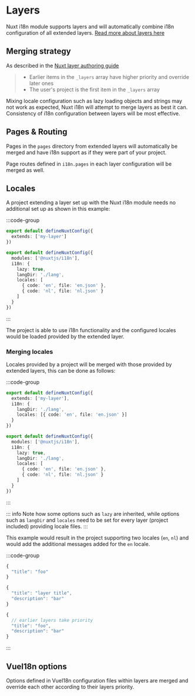 # Layers

Nuxt i18n module supports layers and will automatically combine i18n configuration of all extended layers. [Read more about layers here](https://nuxt.com/docs/getting-started/layers)

## Merging strategy

As described in the [Nuxt layer authoring guide](https://nuxt.com/docs/guide/going-further/layers#multi-layer-support-for-nuxt-modules)

> - Earlier items in the `_layers` array have higher priority and override later ones
> - The user's project is the first item in the `_layers` array

Mixing locale configuration such as lazy loading objects and strings may not work as expected, Nuxt i18n will attempt to merge layers as best it can. Consistency of i18n configuration between layers will be most effective.

## Pages & Routing

Pages in the `pages` directory from extended layers will automatically be merged and have i18n support as if they were part of your project.

Page routes defined in `i18n.pages` in each layer configuration will be merged as well.

## Locales

A project extending a layer set up with the Nuxt i18n module needs no additional set up as shown in this example:

:::code-group
```ts {} [nuxt.config.ts]
export default defineNuxtConfig({
  extends: ['my-layer']
})
```

```ts [Layer config]
export default defineNuxtConfig({
  modules: ['@nuxtjs/i18n'],
  i18n: {
    lazy: true,
    langDir: './lang',
    locales: [
      { code: 'en', file: 'en.json' },
      { code: 'nl', file: 'nl.json' }
    ]
  }
})
```
:::

The project is able to use i18n functionality and the configured locales would be loaded provided by the extended layer.

### Merging locales

Locales provided by a project will be merged with those provided by extended layers, this can be done as follows:

:::code-group
```ts {} [nuxt.config.ts]
export default defineNuxtConfig({
  extends: ['my-layer'],
  i18n: {
    langDir: './lang',
    locales: [{ code: 'en', file: 'en.json' }]
  }
})
```

```ts [Layer config]
export default defineNuxtConfig({
  modules: ['@nuxtjs/i18n'],
  i18n: {
    lazy: true,
    langDir: './lang',
    locales: [
      { code: 'en', file: 'en.json' },
      { code: 'nl', file: 'nl.json' }
    ]
  }
})
```
:::

::: info
Note how some options such as `lazy` are inherited, while options such as `langDir` and `locales` need to be set for every layer (project included) providing locale files.
:::

This example would result in the project supporting two locales (`en`, `nl`) and would add the additional messages added for the `en` locale.

:::code-group
```ts {} [project/lang/en.json]
{
  "title": "foo"
}
```
```ts {} [project/my-layer/lang/en.json]
{
  "title": "layer title",
  "description": "bar"
}
```
```ts {} [result - en.json]
{
  // earlier layers take priority
  "title": "foo",
  "description": "bar"
}
```
:::

## VueI18n options

Options defined in VueI18n configuration files within layers are merged and override each other according to their layers priority.
